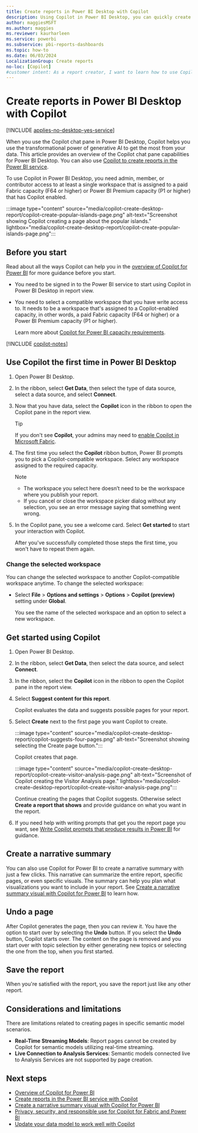 ```yaml
---
title: Create reports in Power BI Desktop with Copilot
description: Using Copilot in Power BI Desktop, you can quickly create a Power BI report.
author: maggiesMSFT
ms.author: maggies
ms.reviewer: kaurharleen
ms.service: powerbi
ms.subservice: pbi-reports-dashboards
ms.topic: how-to
ms.date: 06/03/2024
LocalizationGroup: Create reports
no-loc: [Copilot]
#customer intent: As a report creator, I want to learn how to use Copilot in Power BI Desktop to create a Power BI report quickly.
---
```


# Create reports in Power BI Desktop with Copilot

[!INCLUDE [applies-no-desktop-yes-service](../includes/applies-no-desktop-yes-service.md)]

When you use the Copilot chat pane in Power BI Desktop, Copilot helps you use the transformational power of generative AI to get the most from your data. This article provides an overview of the Copilot chat pane capabilities for Power BI Desktop. You can also use [Copilot to create reports in the Power BI service](copilot-create-report-service.md).

To use Copilot in Power BI Desktop, you need admin, member, or contributor access to at least a single workspace that is assigned to a paid Fabric capacity (F64 or higher) or Power BI Premium capacity (P1 or higher) that has Copilot enabled.

:::image type="content" source="media/copilot-create-desktop-report/copilot-create-popular-islands-page.png" alt-text="Screenshot showing Copilot creating a page about the popular islands." lightbox="media/copilot-create-desktop-report/copilot-create-popular-islands-page.png":::

## Before you start

Read about all the ways Copilot can help you in the [overview of Copilot for Power BI](copilot-introduction.md) for more guidance before you start.

- You need to be signed in to the Power BI service to start using Copilot in Power BI Desktop in report view. 
- You need to select a compatible workspace that you have write access to. It needs to be a workspace that's assigned to a Copilot-enabled capacity, in other words, a paid Fabric capacity (F64 or higher) or a Power BI Premium capacity (P1 or higher). 

    Learn more about [Copilot for Power BI capacity requirements](copilot-introduction.md#access-copilot-in-power-bi-desktop).

[!INCLUDE [copilot-notes](../includes/copilot-notes.md)]

## Use Copilot the first time in Power BI Desktop

1. Open Power BI Desktop.

1. In the ribbon, select **Get Data**, then select the type of data source, select a data source, and select **Connect**.

1. Now that you have data, select the **Copilot** icon in the ribbon to open the Copilot pane in the report view. 

    > [!TIP]
    > If you don't see **Copilot**, your admins may need to [enable Copilot in Microsoft Fabric](/fabric/get-started/copilot-fabric-overview).

1. The first time you select the **Copilot** ribbon button, Power BI prompts you to pick a Copilot-compatible workspace. Select any workspace assigned to the required capacity. 

    > [!NOTE]
    > - The workspace you select here doesn’t need to be the workspace where you publish your report.
    > - If you cancel or close the workspace picker dialog without any selection, you see an error message saying that something went wrong.

1. In the Copilot pane, you see a welcome card. Select **Get started** to start your interaction with Copilot.

    After you've successfully completed those steps the first time, you won't have to repeat them again.

### Change the selected workspace

You can change the selected workspace to another Copilot-compatible workspace anytime. To change the selected workspace:

- Select **File** > **Options and settings** > **Options** > **Copilot (preview)** setting under **Global**.

  You see the name of the selected workspace and an option to select a new workspace.

## Get started using Copilot

1. Open Power BI Desktop.

1. In the ribbon, select **Get Data**, then select the data source, and select **Connect**.

1. In the ribbon, select the **Copilot** icon in the ribbon to open the Copilot pane in the report view.

1. Select **Suggest content for this report**.

    Copilot evaluates the data and suggests possible pages for your report.

1. Select **Create** next to the first page you want Copilot to create.

    :::image type="content" source="media/copilot-create-desktop-report/copilot-suggests-four-pages.png" alt-text="Screenshot showing selecting the Create page button.":::

    Copilot creates that page.

    :::image type="content" source="media/copilot-create-desktop-report/copilot-create-visitor-analysis-page.png" alt-text="Screenshot of Copilot creating the Visitor Analysis page." lightbox="media/copilot-create-desktop-report/copilot-create-visitor-analysis-page.png":::

    Continue creating the pages that Copilot suggests. Otherwise select **Create a report that shows** and provide guidance on what you want in the report.

1. If you need help with writing prompts that get you the report page you want, see [Write Copilot prompts that produce results in Power BI](copilot-prompts-report-pages.md) for guidance.

## Create a narrative summary

You can also use Copilot for Power BI to create a narrative summary with just a few clicks. This narrative can summarize the entire report, specific pages, or even specific visuals. The summary can help you plan what visualizations you want to include in your report. See [Create a narrative summary visual with Copilot for Power BI](copilot-create-narrative.md) to learn how.

## Undo a page

After Copilot generates the page, then you can review it. You have the option to start over by selecting the **Undo** button.  If you select the **Undo** button, Copilot starts over. The content on the page is removed and you start over with topic selection by either generating new topics or selecting the one from the top, when you first started.

## Save the report

When you're satisfied with the report, you save the report just like any other report.

## Considerations and limitations

There are limitations related to creating pages in specific semantic model scenarios.
- **Real-Time Streaming Models**: Report pages cannot be created by Copilot for semantic models utilizing real-time streaming.
- **Live Connection to Analysis Services**: Semantic models connected live to Analysis Services are not supported by page creation.

## Next steps

- [Overview of Copilot for Power BI](copilot-introduction.md)
- [Create reports in the Power BI service with Copilot](copilot-create-report-service.md)
- [Create a narrative summary visual with Copilot for Power BI](copilot-create-narrative.md)
- [Privacy, security, and responsible use for Copilot for Fabric and Power BI](/fabric/get-started/copilot-power-bi-privacy-security)
- [Update your data model to work well with Copilot](copilot-evaluate-data.md)
